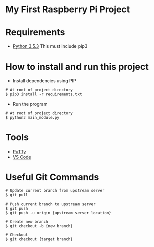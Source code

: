 # My First Raspberry Pi Project

# Requirements
- [Python 3.5.3](https://www.python.org/downloads/release/python-353/) This must include pip3

# How to install and run this project

- Install dependencies using PIP
```
# At root of project directory
$ pip3 install -r requirements.txt
```

- Run the program
```
# At root of project directory
$ python3 main_module.py
```

# Tools
- [PuTTy](https://www.putty.org/)
- [VS Code](https://code.visualstudio.com/)


# Useful Git Commands

```
# Update current branch from upstream server
$ git pull

# Push current branch to upstream server
$ git push
$ git push -u origin {upstream server location}

# Create new branch
$ git checkout -b {new branch}

# Checkout
$ git checkout {target branch}

```